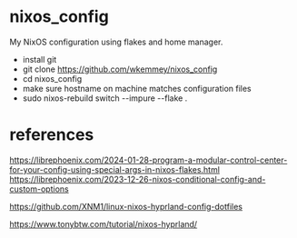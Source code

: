 # nixos_config
My NixOS configuration using flakes and home manager.

- install git
- git clone https://github.com/wkemmey/nixos_config
- cd nixos_config
- make sure hostname on machine matches configuration files
- sudo nixos-rebuild switch --impure --flake .


# references
  https://librephoenix.com/2024-01-28-program-a-modular-control-center-for-your-config-using-special-args-in-nixos-flakes.html
  https://librephoenix.com/2023-12-26-nixos-conditional-config-and-custom-options


  https://github.com/XNM1/linux-nixos-hyprland-config-dotfiles

  https://www.tonybtw.com/tutorial/nixos-hyprland/